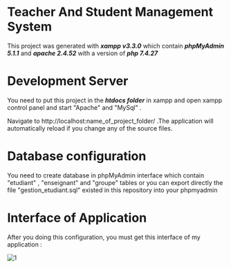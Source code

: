 # Teacher And Student Management System

This project was generated with ***xampp v3.3.0*** which contain ***phpMyAdmin 5.1.1***
and ***apache 2.4.52*** with a version of ***php 7.4.27***

# Development Server 

You need to put this project in the ***htdocs folder*** in xampp and open xampp control panel and start "Apache" and "MySql" . 

Navigate to http://localhost:name_of_project_folder/ .The application will automatically reload if you change any of the source files.

# Database configuration 

You need to create database in phpMyAdmin interface which contain "etudiant" , "enseignant" and "groupe" tables 
or you can export directly the file "gestion_etudiant.sql" existed in this repository into your phpmyadmin

# Interface of Application 

After you doing this configuration, you must get this interface of my application :

![1](https://github.com/Mahmoud-Ben-Ayech/SCO-ENICAR/assets/104568399/21e3c661-bd10-4390-abcc-ccd450ea33d6)
